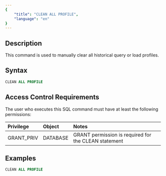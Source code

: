 ```yaml
---
{
    "title": "CLEAN ALL PROFILE",
    "language": "en"
}
---
```


## Description

This command is used to manually clear all historical query or load profiles.

## Syntax

```sql
CLEAN ALL PROFILE
```

## Access Control Requirements

The user who executes this SQL command must have at least the following permissions:

| Privilege    | Object    | Notes                                                |
|:--------------|:-----------|:-----------------------------------------------------|
| GRANT_PRIV         | DATABASE   | GRANT permission is required for the CLEAN statement |

## Examples

```sql
CLEAN ALL PROFILE
```



